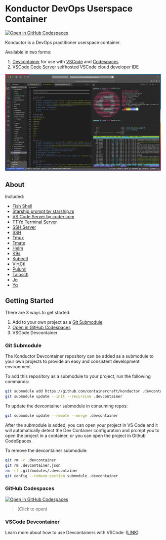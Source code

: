 # Konductor DevOps Userspace Container

[![Open in GitHub Codespaces](https://github.com/codespaces/badge.svg)](https://codespaces.new/ContainerCraft/konductor)

Konductor is a DevOps practitioner userspace container.

Available in two forms:

1. [Devcontainer](https://containers.dev/) for use with [VSCode](https://code.visualstudio.com/docs/devcontainers/containers) and [Codespaces](https://docs.github.com/en/codespaces/overview)
1. [VSCode Code Server](https://code.visualstudio.com/blogs/2022/07/07/vscode-server) selfhosted VSCode cloud developer IDE

![Konductor](./.github/images/konductor.png)

## About

Included:
- [Fish Shell](https://fishshell.com)
- [Starship prompt by starship.rs](https://starship.rs)
- [VS Code Server by coder.com](https://coder.com/docs/code-server/latest)
- [TTYd Terminal Server](https://github.com/tsl0922/ttyd)
- [SSH Server](https://www.ssh.com/academy/ssh/server)
- [SSH](https://www.ssh.com/academy/ssh/openssh)
- [Tmux](https://github.com/tmux/tmux/wiki/Getting-Started)
- [Tmate](https://tmate.io)
- [Helm](https://helm.sh/docs/)
- [K9s](https://k9scli.io)
- [Kubectl](https://kubernetes.io/docs/reference/kubectl/)
- [VirtCtl](https://kubevirt.io/user-guide/operations/virtctl_client_tool/)
- [Pulumi](https://www.pulumi.com/docs/get-started/)
- [Talosctl](https://www.talos.dev/v1.2/reference/cli/)
- [Jq](https://stedolan.github.io/jq/)
- [Yq](https://github.com/mikefarah/yq)

## Getting Started

There are 3 ways to get started:

1. Add to your own project as a [Git Submodule](#git-submodule)
1. [Open in GitHub Codespaces](https://codespaces.new/ContainerCraft/konductor)
1. VSCode Devcontainer

### Git Submodule

The Konductor Devcontainer repository can be added as a submodule to your own projects to provide an easy and consistent development environment.

To add this repository as a submodule to your project, run the following commands:

```bash
git submodule add https://github.com/containercraft/konductor .devcontainer
git submodule update --init --recursive .devcontainer
```

To update the devcontainer submodule in consuming repos:

```bash
git submodule update --remote --merge .devcontainer
```

After the submodule is added, you can open your project in VS Code and it will automatically detect the Dev Container configuration and prompt you to open the project in a container, or you can open the project in Github CodeSpaces.

To remove the devcontainer submodule:

```bash
git rm -r .devcontainer
git rm .devcontainer.json
rm -rf .git/modules/.devcontainer
git config --remove-section submodule..devcontainer
```

### GitHub Codespaces

[![Open in GitHub Codespaces](https://github.com/codespaces/badge.svg)](https://codespaces.new/ContainerCraft/konductor)

> (Click to open)

### VSCode Devcontainer

Learn more about how to use Devcontainers with VSCode: ([LINK](https://learn.microsoft.com/en-us/training/modules/use-docker-container-dev-env-vs-code/))

